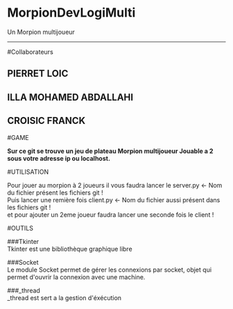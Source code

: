 # MorpionDevLogiMulti
Un Morpion multijoueur 

---------------------

#Collaborateurs

PIERRET LOIC
---
ILLA MOHAMED ABDALLAHI
---
CROISIC FRANCK
---


#GAME

**Sur ce git se trouve un jeu de plateau Morpion multijoueur Jouable a 2 sous votre adresse ip ou localhost.**

#UTILISATION


Pour jouer au morpion à 2 joueurs il vous faudra lancer le server.py <- Nom du fichier présent les fichiers git !   
Puis lancer une remière fois client.py <- Nom du fichier aussi présent dans les fichiers git !       
et pour ajouter un 2eme joueur faudra lancer une seconde fois le client !      

#OUTILS

###Tkinter   
Tkinter est une bibliothèque graphique libre

###Socket   
Le module Socket permet de gérer les connexions par socket, objet qui permet d'ouvrir la connexion avec une machine.

###_thread   
_thread est sert a la gestion d'éxécution


